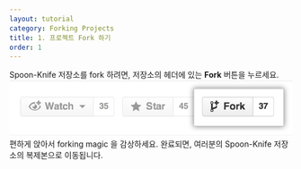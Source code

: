 ```yaml
---
layout: tutorial
category: Forking Projects
title: 1. 프로젝트 Fork 하기
order: 1
---
```


Spoon-Knife 저장소를 fork 하려면, 저장소의 헤더에 있는 **Fork** 버튼을 누르세요.
![Bootcamp Fork](Bootcamp-Fork.png)
편하게 앉아서 forking magic 을 감상하세요. 완료되면, 여러분의 Spoon-Knife 저장소의 복제본으로 이동됩니다.

